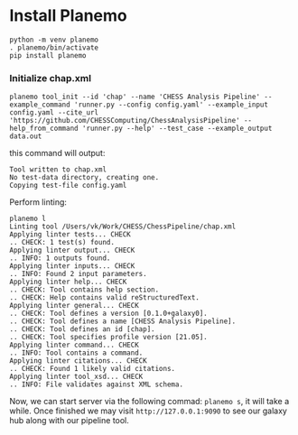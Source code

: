 # Install Planemo
```
python -m venv planemo
. planemo/bin/activate
pip install planemo
```

### Initialize chap.xml
```
planemo tool_init --id 'chap' --name 'CHESS Analysis Pipeline' --example_command 'runner.py --config config.yaml' --example_input config.yaml --cite_url 'https://github.com/CHESSComputing/ChessAnalysisPipeline' --help_from_command 'runner.py --help' --test_case --example_output data.out
```
this command will output:
```
Tool written to chap.xml
No test-data directory, creating one.
Copying test-file config.yaml
```

Perform linting:
```
planemo l
Linting tool /Users/vk/Work/CHESS/ChessPipeline/chap.xml
Applying linter tests... CHECK
.. CHECK: 1 test(s) found.
Applying linter output... CHECK
.. INFO: 1 outputs found.
Applying linter inputs... CHECK
.. INFO: Found 2 input parameters.
Applying linter help... CHECK
.. CHECK: Tool contains help section.
.. CHECK: Help contains valid reStructuredText.
Applying linter general... CHECK
.. CHECK: Tool defines a version [0.1.0+galaxy0].
.. CHECK: Tool defines a name [CHESS Analysis Pipeline].
.. CHECK: Tool defines an id [chap].
.. CHECK: Tool specifies profile version [21.05].
Applying linter command... CHECK
.. INFO: Tool contains a command.
Applying linter citations... CHECK
.. CHECK: Found 1 likely valid citations.
Applying linter tool_xsd... CHECK
.. INFO: File validates against XML schema.
```

Now, we can start server via the following commad: `planemo s`,
it will take a while. Once finished we may visit
`http://127.0.0.1:9090` to see our galaxy hub along with
our pipeline tool.
